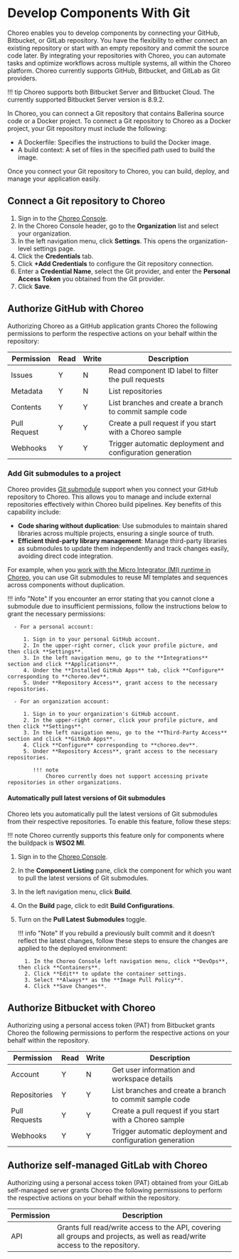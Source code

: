 # Develop Components With Git

Choreo enables you to develop components by connecting your GitHub, Bitbucket, or GitLab repository. You have the flexibility to either connect an existing repository or start with an empty repository and commit the source code later. By integrating your repositories with Choreo, you can automate tasks and optimize workflows across multiple systems, all within the Choreo platform.  Choreo currently supports GitHub, Bitbucket, and GitLab as Git providers. 

!!! tip
    Choreo supports both Bitbucket Server and Bitbucket Cloud. The currently supported Bitbucket Server version is 8.9.2.

In Choreo, you can connect a Git repository that contains Ballerina source code or a Docker project. To connect a Git repository to Choreo as a Docker project, your Git repository must include the following:

 - A Dockerfile: Specifies the instructions to build the Docker image. 
 - A build context: A set of files in the specified path used to build the image.

Once you connect your Git repository to Choreo, you can build, deploy, and manage your application easily. 

## Connect a Git repository to Choreo

1. Sign in to the [Choreo Console](https://console.choreo.dev/).
2. In the Choreo Console header, go to the **Organization** list and select your organization. 
3. In the left navigation menu, click **Settings**. This opens the organization-level settings page. 
4. Click the **Credentials** tab. 
5. Click **+Add Credentials** to configure the Git repository connection.
6. Enter a **Credential Name**, select the Git provider, and enter the **Personal Access Token** you obtained from the Git provider.
7. Click **Save**.  

## Authorize GitHub with Choreo 

Authorizing Choreo as a GitHub application grants Choreo the following permissions to perform the respective actions on your behalf within the repository:

|Permission   | Read| Write| Description                                                           |
|-------------|-----|------|-----------------------------------------------------------------------|
|Issues       | Y   | N    | Read component ID label to filter the pull requests                   |
|Metadata     | Y   | N    | List repositories                                                     |
|Contents     | Y   | Y    | List branches and create a branch to commit sample code               |
|Pull Request | Y   | Y    | Create a pull request if you start with a Choreo sample               |
|Webhooks     | Y   | Y    | Trigger automatic deployment and configuration generation             |

### Add Git submodules to a project

Choreo provides [Git submodule](https://git-scm.com/book/en/v2/Git-Tools-Submodules) support when you connect your GitHub repository to Choreo. This allows you to manage and include external repositories effectively within Choreo build pipelines. Key benefits of this capability include:

  - **Code sharing without duplication**: Use submodules to maintain shared libraries across multiple projects, ensuring a single source of truth.
  - **Efficient third-party library management**: Manage third-party libraries as submodules to update them independently and track changes easily, avoiding direct code integration.

For example, when you [work with the Micro Integrator (MI) runtime in Choreo](./work-with-the-micro-integrator-runtime-in-choreo.md), you can use Git submodules to reuse MI templates and sequences across components without duplication.

!!! info "Note" 
    If you encounter an error stating that you cannot clone a submodule due to insufficient permissions, follow the instructions below to grant the necessary permissions:

      - For a personal account:

         1. Sign in to your personal GitHub account.
         2. In the upper-right corner, click your profile picture, and then click **Settings**.
         3. In the left navigation menu, go to the **Integrations** section and click **Applications**.
         4. Under the **Installed GitHub Apps** tab, click **Configure** corresponding to **choreo.dev**.
         5. Under **Repository Access**, grant access to the necessary repositories.

      - For an organization account:

         1. Sign in to your organization's GitHub account.
         2. In the upper-right corner, click your profile picture, and then click **Settings**.
         3. In the left navigation menu, go to the **Third-Party Access** section and click **GitHub Apps**.
         4. Click **Configure** corresponding to **choreo.dev**.
         5. Under **Repository Access**, grant access to the necessary repositories.

            !!! note
                Choreo currently does not support accessing private repositories in other organizations.

#### Automatically pull latest versions of Git submodules

Choreo lets you automatically pull the latest versions of Git submodules from their respective repositories. To enable this feature, follow these steps:

!!! note 
    Choreo currently supports this feature only for components where the buildpack is **WSO2 MI**.

1. Sign in to the [Choreo Console](https://console.choreo.dev/).
2. In the **Component Listing** pane, click the component for which you want to pull the latest versions of Git submodules.
3. In the left navigation menu, click **Build**.
4. On the **Build** page, click to edit **Build Configurations**.
5. Turn on the **Pull Latest Submodules** toggle.

    !!! info "Note"
        If you rebuild a previously built commit and it doesn’t reflect the latest changes, follow these steps to ensure the changes are applied to the deployed environment:

         1. In the Choreo Console left navigation menu, click **DevOps**, then click **Containers**.
         2. Click **Edit** to update the container settings.
         3. Select **Always** as the **Image Pull Policy**.
         4. Click **Save Changes**.

## Authorize Bitbucket with Choreo

Authorizing using a personal access token (PAT) from Bitbucket grants Choreo the following permissions to perform the respective actions on your behalf within the repository.

|Permission    | Read| Write| Description                                                        |
|--------------|-----|------|--------------------------------------------------------------------|
|Account       | Y   | N    | Get user information and workspace details                         |
|Repositories  | Y   | Y    | List branches and create a branch to commit sample code            |
|Pull Requests | Y   | Y    | Create a pull request if you start with a Choreo sample            |
|Webhooks      | Y   | Y    | Trigger automatic deployment and configuration generation          |

## Authorize self-managed GitLab with Choreo

Authorizing using a personal access token (PAT) obtained from your GitLab self-managed server grants Choreo the following permissions to perform the respective actions on your behalf within the repository.

|Permission    | Description                                                                         |
|--------------|-------------------------------------------------------------------------------------|
|API           | Grants full read/write access to the API, covering all groups and projects, as well as read/write access to the repository.|
